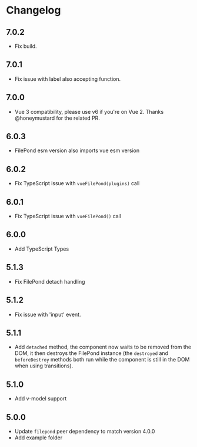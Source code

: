 # Changelog

## 7.0.2

- Fix build.

## 7.0.1

- Fix issue with label also accepting function.

## 7.0.0

- Vue 3 compatibility, please use v6 if you're on Vue 2. Thanks @honeymustard for the related PR.

## 6.0.3

- FilePond esm version also imports vue esm version

## 6.0.2

- Fix TypeScript issue with `vueFilePond(plugins)` call

## 6.0.1

- Fix TypeScript issue with `vueFilePond()` call

## 6.0.0

- Add TypeScript Types

## 5.1.3

- Fix FilePond detach handling

## 5.1.2

- Fix issue with 'input' event.

## 5.1.1

- Add `detached` method, the component now waits to be removed from the DOM, it then destroys the FilePond instance (the `destroyed` and `beforeDestroy` methods both run while the component is still in the DOM when using transitions).

## 5.1.0

- Add v-model support

## 5.0.0

- Update `filepond` peer dependency to match version 4.0.0
- Add example folder

